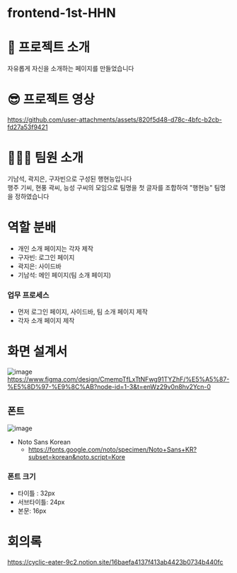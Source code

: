 # frontend-1st-HHN
# 💭 프로젝트 소개
자유롭게 자신을 소개하는 페이지를 만들었습니다

# 😎 프로젝트 영상


https://github.com/user-attachments/assets/820f5d48-d78c-4bfc-b2cb-fd27a53f9421





# 👨‍👦‍👦 팀원 소개
기남석, 곽지은, 구자빈으로 구성된 행현능입니다 <br>
행주 기씨, 현풍 곽씨, 능성 구씨의 모임으로 팀명을 첫 글자를 조합하여 "행현능" 팀명을 정하였습니다



# 역할 분배
- 개인 소개 페이지는 각자 제작
- 구자빈: 로그인 페이지
- 곽지은: 사이드바
- 기남석: 메인 페이지(팀 소개 페이지)

### 업무 프로세스
- 먼저 로그인 페이지, 사이드바, 팀 소개 페이지 제작
- 각자 소개 페이지 제작


# 화면 설계서
![image](https://github.com/user-attachments/assets/ab84dfe0-f142-4d6e-bd01-e191bf0f82b2)
https://www.figma.com/design/CmempTfLxTtNFwg91TYZhF/%E5%A5%87-%E5%8D%97-%E9%8C%AB?node-id=1-3&t=enWz29v0n8hv2Ycn-0


## 폰트
![image](https://github.com/user-attachments/assets/db9843e3-8a0e-453c-afd1-680343222cf0)
- Noto Sans Korean
    - https://fonts.google.com/noto/specimen/Noto+Sans+KR?subset=korean&noto.script=Kore
### 폰트 크기
- 타이틀 : 32px
- 서브타이틀: 24px
- 본문: 16px





# 회의록
https://cyclic-eater-9c2.notion.site/16baefa4137f413ab4423b0734b440fc
